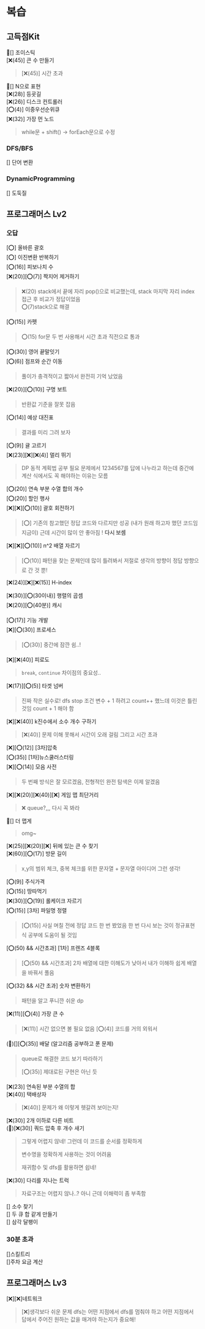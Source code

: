 # 복습

## 고득점Kit

🥲[] 조이스틱 </br>
[❌(45)] 큰 수 만들기 </br>

> [❌(45)] 시간 초과

🥲[] N으로 표현 </br>
[❌(28)] 등굣길 </br>
[❌(26)] 디스크 컨트롤러 </br>
[⭕(4)] 이중우선순위큐 </br>
[❌(32)] 가장 먼 노드 </br>

> while문 + shift() -> forEach문으로 수정

### DFS/BFS

[] 단어 변환

### DynamicProgramming

[] 도둑질

## 프로그래머스 Lv2

### 오답

[⭕] 올바른 괄호</br>
[⭕] 이진변환 반복하기</br>
[⭕(16)] 피보나치 수</br>
[❌(20)][⭕(7)] 짝지어 제거하기</br>

> ❌(20) stack에서 끝에 자리 pop()으로 비교했는데, stack 마지막 자리 index 접근 후 비교가 정답이었음</br>
> ⭕(7)stack으로 해결

[⭕(15)] 카펫</br>

> ⭕(15) for문 두 번 사용해서 시간 초과 직전으로 통과

[⭕(30)] 영어 끝말잇기</br>
[⭕(6)] 점프와 순간 이동</br>

> 풀이가 충격적이고 짧아서 완전히 기억 났었음

[❌(20)][⭕(10)] 구명 보트</br>

> 반환값 기준을 잘못 잡음

[⭕(14)] 예상 대진표</br>

> 결과를 미리 그려 보자

[⭕(9)] 귤 고르기</br>
[❌(23)][❌][❌(4)] 멀리 뛰기</br>

> DP 동적 계획법 공부 필요
> 문제에서 1234567를 답에 나누라고 하는데
> 중간에 계산 식에서도 꼭 해야하는 이유는 모름

[⭕(20)] 연속 부분 수열 합의 개수</br>
[⭕(20)] 할인 행사</br>
[❌][❌][⭕(10)] 괄호 회전하기</br>

> [⭕] 기존의 참고했던 정답 코드와 다르지만 성공 (내가 원래 하고자 했던 코드임 지금이)
> 근데 시간이 많이 안 좋아짐 !
> **다시 보셈**

[❌][❌][⭕(10)] n^2 배열 자르기</br>

> [⭕(10)] 패턴을 찾는 문제인데
> 많이 틀려봐서 저절로 생각의 방향이 정답 방향으로 간 것 뿐!

[❌(24)][❌][❌(15)] H-index</br>

[❌(30)][⭕(30이내)] 행렬의 곱셈</br>
[❌(20)][⭕(40분)] 캐시</br>

[⭕(17)] 기능 개발</br>
[❌][⭕(30)] 프로세스</br>

> [⭕(30)] 중간에 잠깐 쉼..!

[❌][❌(40)] 피로도</br>

> `break`, `continue` 차이점의 중요성..

[❌(17)][⭕(5)] 타겟 넘버</br>

> 진짜 작은 실수로! dfs stop 조건 변수 + 1 하려고
> count++ 했느데 이것은 틀린 것임 count + 1 해야 함

[❌][❌(40)] k진수에서 소수 개수 구하기</br>

> [❌(40)] 문제 이해 못해서 시간이 오래 걸림 그리고 시간 초과

[❌][⭕(12)] [3차]압축</br>
[⭕(35)] [1차]뉴스쿨러스터링</br>
[❌][⭕(14)] 모음 사전</br>

> 두 번째 방식은 잘 모르겠음, 전형적인 완전 탐색은 이제 알겠음

[❌][❌(20)][❌(40)][❌] 게임 맵 최단거리</br>

> ❌ queue?,,, 다시 꼭 봐라

🥲[] 더 맵게</br>

> omg~

[❌(25)][❌(20)][❌] 뒤에 있는 큰 수 찾기</br>
[❌(60)][⭕(17)] 방문 길이</br>

> x,y의 범위 체크, 중복 체크를 위한 문자열 + 문자열 아이디어 그런 생각!

[⭕(9)] 주식가격</br>
[⭕(15)] 땅따먹기</br>
[❌(30)][⭕(19)] 롤케이크 자르기</br>
[⭕(15)] [3차] 파일명 정렬 </br>

> [⭕(15)] 사실 며칠 전에 정답 코드 한 번 봤었음
> 한 번 다시 보는 것이 정규표현식 공부에 도움이 될 것임

[⭕(50) && 시간초과] [1차] 프렌즈 4블록 </br>

> [⭕(50) && 시간초과] 2차 배열에 대한 이해도가 낮아서
> 내가 이해하 쉽게 배열을 바꿔서 풀음

[⭕(32) && 시간 초과] 숫자 변환하기 </br>

> 패턴을 알고 푸니깐 쉬운 dp

[❌(11)][⭕(4)] 가장 큰 수</br>

> [❌(11)] 시간 없으면 볼 필요 없음
> [⭕(4)] 코드를 거의 외워서

(🥲)[][⭕(35)] 배달 (알고리즘 공부하고 푼 문제) </br>

> queue로 해결한 코드 보기 따라하기
>
> [⭕(35)] 제대로된 구현은 아닌 듯

[❌(23)] 연속된 부분 수열의 합</br>
[❌(40)] 택배상자</br>

> [❌(40)] 문제가 왜 이렇게 헷갈려 보이는지!

[❌(30)] 2개 이하로 다른 비트</br>
(🥲)[❌(30)] 쿼드 압축 후 개수 새기</br>

> 그렇게 어렵지 않네! 그런데 이 코드를 순서를 정확하게
>
> 변수명을 정확하게 사용하는 것이 어려움
>
> 재귀함수 및 dfs를 활용하면 쉽네!

[❌(30)] 다리를 지나는 트럭 </br>

> 자료구조는 어렵지 않나..? 아니 근데 이해력이 좀 부족함

[] 소수 찾기 </br>
[] 두 큐 합 같게 만들기 </br>
[] 삼각 달팽이 </br>

### 30분 초과

[]스킬트리 </br>
[]주차 요금 계산 </br>

## 프로그래머스 Lv3

[❌][❌]네트워크 </br>

> [❌]생각보다 쉬운 문제
> dfs는 어떤 지점에서 dfs를 멈춰야 하고
> 어떤 지점에서 답에서 주어진 원하는 값을 매겨야 하는지가 중요해!
